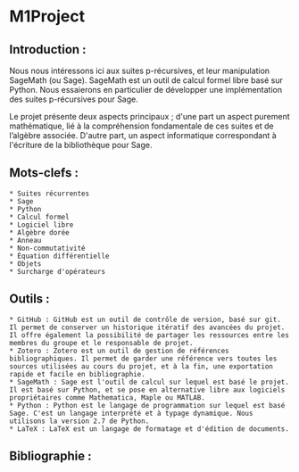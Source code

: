 # M1Project

## Introduction : 
Nous nous intéressons ici aux suites p-récursives, et leur manipulation SageMath (ou Sage). SageMath est un outil de calcul formel libre basé sur Python. Nous essaierons en particulier de développer une implémentation des suites p-récursives pour Sage.

Le projet présente deux aspects principaux ; d'une part un aspect purement mathématique, lié à la compréhension fondamentale de ces suites et de l’algèbre associée. D'autre part, un aspect informatique correspondant à l'écriture de la bibliothèque pour Sage.


## Mots-clefs :
	* Suites récurrentes
	* Sage
	* Python
	* Calcul formel
	* Logiciel libre
	* Algèbre dorée
	* Anneau
	* Non-commutativité
	* Équation différentielle
	* Objets
	* Surcharge d'opérateurs


## Outils :
	* GitHub : GitHub est un outil de contrôle de version, basé sur git. Il permet de conserver un historique itératif des avancées du projet. Il offre également la possibilité de partager les ressources entre les membres du groupe et le responsable de projet.
	* Zotero : Zotero est un outil de gestion de références bibliographiques. Il permet de garder une référence vers toutes les sources utilisées au cours du projet, et à la fin, une exportation rapide et facile en bibliographie.
	* SageMath : Sage est l'outil de calcul sur lequel est basé le projet. Il est basé sur Python, et se pose en alternative libre aux logiciels propriétaires comme Mathematica, Maple ou MATLAB.
	* Python : Python est le langage de programmation sur lequel est basé Sage. C'est un langage interprété et à typage dynamique. Nous utilisons la version 2.7 de Python.
	* LaTeX : LaTeX est un langage de formatage et d'édition de documents.

## Bibliographie :

